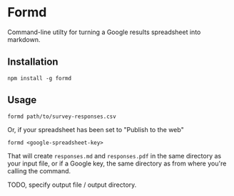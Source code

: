 Formd
===

Command-line utilty for turning a Google results spreadsheet into markdown.

## Installation

````
npm install -g formd
````

## Usage

````
formd path/to/survey-responses.csv
````

Or, if your spreadsheet has been set to "Publish to the web"

````
formd <google-spreadsheet-key>
````

That will create `responses.md` and `responses.pdf` in the same directory as your input file, or if a Google key, the same directory as from where you're calling the command.


TODO, specify output file / output directory.